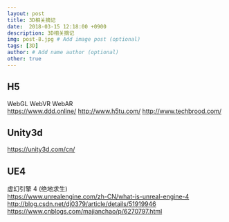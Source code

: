 ```yaml
---
layout: post
title: 3D相关摘记
date:  2018-03-15 12:18:00 +0900  
description: 3D相关摘记
img: post-8.jpg # Add image post (optional)
tags: [3D]
author: # Add name author (optional)
other: true
---
```


## H5 ##
WebGL  WebVR WebAR<br>
<a href="https://www.ddd.online/" style="text-decoration: none;" target="\_blank" title="">https://www.ddd.online/</a>
<a href="http://www.h5tu.com/" style="text-decoration: none;" target="\_blank" title="">http://www.h5tu.com/</a>
<a href="http://www.techbrood.com/" style="text-decoration: none;" target="\_blank" title="">http://www.techbrood.com/</a>


## Unity3d ##
<a href="https://unity3d.com/cn/" style="text-decoration: none;" target="\_blank" title="">https://unity3d.com/cn/</a>


## UE4 ##
虚幻引擎 4 (绝地求生)<br>
<a href="https://www.unrealengine.com/zh-CN/what-is-unreal-engine-4" style="text-decoration: none;" target="\_blank" title="">https://www.unrealengine.com/zh-CN/what-is-unreal-engine-4</a>
<a href="http://blog.csdn.net/dj0379/article/details/51919946" style="text-decoration: none;" target="\_blank" title="">http://blog.csdn.net/dj0379/article/details/51919946</a>
<a href="https://www.cnblogs.com/majianchao/p/6270797.html" style="text-decoration: none;" target="\_blank" title="">https://www.cnblogs.com/majianchao/p/6270797.html</a>
